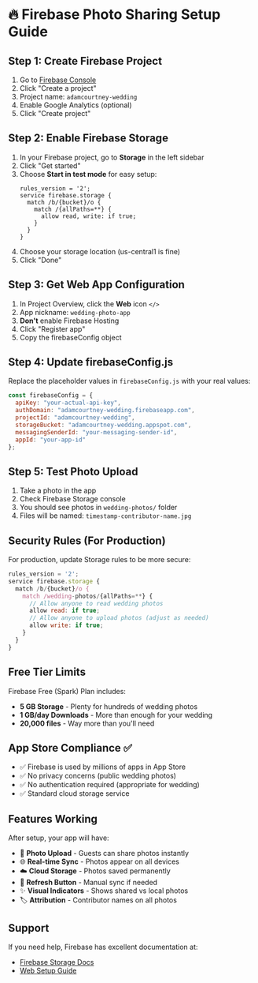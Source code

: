# 🔥 Firebase Photo Sharing Setup Guide

## Step 1: Create Firebase Project

1. Go to [Firebase Console](https://console.firebase.google.com)
2. Click "Create a project"
3. Project name: `adamcourtney-wedding`
4. Enable Google Analytics (optional)
5. Click "Create project"

## Step 2: Enable Firebase Storage

1. In your Firebase project, go to **Storage** in the left sidebar
2. Click "Get started"
3. Choose **Start in test mode** for easy setup:
   ```
   rules_version = '2';
   service firebase.storage {
     match /b/{bucket}/o {
       match /{allPaths=**} {
         allow read, write: if true;
       }
     }
   }
   ```
4. Choose your storage location (us-central1 is fine)
5. Click "Done"

## Step 3: Get Web App Configuration

1. In Project Overview, click the **Web** icon `</>`
2. App nickname: `wedding-photo-app`
3. **Don't** enable Firebase Hosting
4. Click "Register app"
5. Copy the firebaseConfig object

## Step 4: Update firebaseConfig.js

Replace the placeholder values in `firebaseConfig.js` with your real values:

```javascript
const firebaseConfig = {
  apiKey: "your-actual-api-key",
  authDomain: "adamcourtney-wedding.firebaseapp.com",
  projectId: "adamcourtney-wedding", 
  storageBucket: "adamcourtney-wedding.appspot.com",
  messagingSenderId: "your-messaging-sender-id",
  appId: "your-app-id"
};
```

## Step 5: Test Photo Upload

1. Take a photo in the app
2. Check Firebase Storage console
3. You should see photos in `wedding-photos/` folder
4. Files will be named: `timestamp-contributor-name.jpg`

## Security Rules (For Production)

For production, update Storage rules to be more secure:

```javascript
rules_version = '2';
service firebase.storage {
  match /b/{bucket}/o {
    match /wedding-photos/{allPaths=**} {
      // Allow anyone to read wedding photos
      allow read: if true;
      // Allow anyone to upload photos (adjust as needed)
      allow write: if true;
    }
  }
}
```

## Free Tier Limits

Firebase Free (Spark) Plan includes:
- **5 GB Storage** - Plenty for hundreds of wedding photos
- **1 GB/day Downloads** - More than enough for your wedding
- **20,000 files** - Way more than you'll need

## App Store Compliance ✅

- ✅ Firebase is used by millions of apps in App Store
- ✅ No privacy concerns (public wedding photos)
- ✅ No authentication required (appropriate for wedding)
- ✅ Standard cloud storage service

## Features Working

After setup, your app will have:
- 📸 **Photo Upload** - Guests can share photos instantly
- 🌐 **Real-time Sync** - Photos appear on all devices
- ☁️ **Cloud Storage** - Photos saved permanently
- 🔄 **Refresh Button** - Manual sync if needed
- ✨ **Visual Indicators** - Shows shared vs local photos
- 🏷️ **Attribution** - Contributor names on all photos

## Support

If you need help, Firebase has excellent documentation at:
- [Firebase Storage Docs](https://firebase.google.com/docs/storage)
- [Web Setup Guide](https://firebase.google.com/docs/web/setup) 